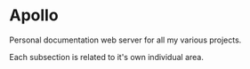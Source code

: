# Apollo

Personal documentation web server for all my various projects.

Each subsection is related to it's own individual area.